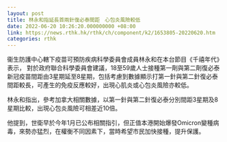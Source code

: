 ```yaml
---
layout: post
title: 林永和指延長首兩針復必泰間距　心包炎風險較低
date: 2022-06-20 10:26:20.000000000 +08:00
link: https://news.rthk.hk/rthk/ch/component/k2/1653805-20220620.htm
categories: rthk
---
```


衞生防護中心轄下疫苗可預防疾病科學委員會成員林永和在本台節目《千禧年代》表示， 對於政府聯合科學委員會建議，18至59歲人士接種第一劑與第二劑復必泰新冠疫苗間距由3星期延至8星期，包括考慮到數據顯示打第一針與第二針復必泰間距較長，可產生的免疫反應較好，出現心肌炎或心包炎風險亦較低。

林永和指出，參考加拿大相關數據，以第一針與第二針復必泰分別間距3星期及8星期比較，出現心包炎風險可相差近10倍。

他提到，世衛早於今年1月已公布相關指引，但正值本港開始爆發Omicron變種病毒，來勢亦猛烈，在權衡不同因素下，當時希望市民加快接種，提升保護。
